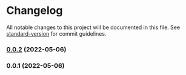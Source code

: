# Changelog

All notable changes to this project will be documented in this file. See [standard-version](https://github.com/conventional-changelog/standard-version) for commit guidelines.

### [0.0.2](https://github.com/citydaoproject/parcel-contracts/compare/v0.0.1...v0.0.2) (2022-05-06)

### 0.0.1 (2022-05-06)
